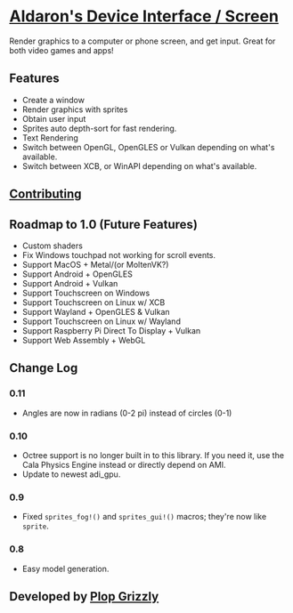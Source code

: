 # [Aldaron's Device Interface / Screen](https://crates.io/crates/adi_screen)
Render graphics to a computer or phone screen, and get input.  Great for both
video games and apps!

## Features
* Create a window
* Render graphics with sprites
* Obtain user input
* Sprites auto depth-sort for fast rendering.
* Text Rendering
* Switch between OpenGL, OpenGLES or Vulkan depending on what's available.
* Switch between XCB, or WinAPI depending on what's available.

## [Contributing](http://plopgrizzly.com/contributing/en#contributing)

## Roadmap to 1.0 (Future Features)
* Custom shaders
* Fix Windows touchpad not working for scroll events.
* Support MacOS + Metal/(or MoltenVK?)
* Support Android + OpenGLES
* Support Android + Vulkan
* Support Touchscreen on Windows 
* Support Touchscreen on Linux w/ XCB
* Support Wayland + OpenGLES & Vulkan
* Support Touchscreen on Linux w/ Wayland
* Support Raspberry Pi Direct To Display + Vulkan
* Support Web Assembly + WebGL

## Change Log
### 0.11
* Angles are now in radians (0-2 pi) instead of circles (0-1)

### 0.10
* Octree support is no longer built in to this library.  If you need it, use the
Cala Physics Engine instead or directly depend on AMI.
* Update to newest adi_gpu.

### 0.9
* Fixed `sprites_fog!()` and `sprites_gui!()` macros; they're now like `sprite`.

### 0.8
* Easy model generation.

## Developed by [Plop Grizzly](http://plopgrizzly.com)
